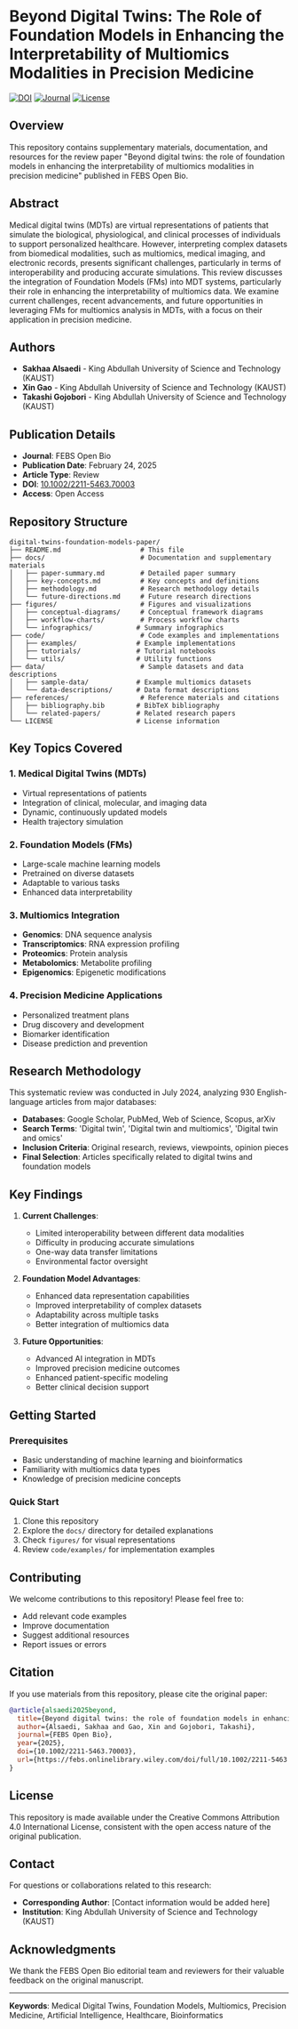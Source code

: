 # Beyond Digital Twins: The Role of Foundation Models in Enhancing the Interpretability of Multiomics Modalities in Precision Medicine

[![DOI](https://img.shields.io/badge/DOI-10.1002%2F2211--5463.70003-blue)](https://doi.org/10.1002/2211-5463.70003)
[![Journal](https://img.shields.io/badge/Journal-FEBS%20Open%20Bio-green)](https://febs.onlinelibrary.wiley.com/doi/full/10.1002/2211-5463.70003)
[![License](https://img.shields.io/badge/License-Open%20Access-orange)](https://creativecommons.org/licenses/by/4.0/)

## Overview

This repository contains supplementary materials, documentation, and resources for the review paper "Beyond digital twins: the role of foundation models in enhancing the interpretability of multiomics modalities in precision medicine" published in FEBS Open Bio.

## Abstract

Medical digital twins (MDTs) are virtual representations of patients that simulate the biological, physiological, and clinical processes of individuals to support personalized healthcare. However, interpreting complex datasets from biomedical modalities, such as multiomics, medical imaging, and electronic records, presents significant challenges, particularly in terms of interoperability and producing accurate simulations. This review discusses the integration of Foundation Models (FMs) into MDT systems, particularly their role in enhancing the interpretability of multiomics data. We examine current challenges, recent advancements, and future opportunities in leveraging FMs for multiomics analysis in MDTs, with a focus on their application in precision medicine.

## Authors

- **Sakhaa Alsaedi** - King Abdullah University of Science and Technology (KAUST)
- **Xin Gao** - King Abdullah University of Science and Technology (KAUST)  
- **Takashi Gojobori** - King Abdullah University of Science and Technology (KAUST)

## Publication Details

- **Journal**: FEBS Open Bio
- **Publication Date**: February 24, 2025
- **Article Type**: Review
- **DOI**: [10.1002/2211-5463.70003](https://doi.org/10.1002/2211-5463.70003)
- **Access**: Open Access

## Repository Structure

```
digital-twins-foundation-models-paper/
├── README.md                    # This file
├── docs/                        # Documentation and supplementary materials
│   ├── paper-summary.md         # Detailed paper summary
│   ├── key-concepts.md          # Key concepts and definitions
│   ├── methodology.md           # Research methodology details
│   └── future-directions.md     # Future research directions
├── figures/                     # Figures and visualizations
│   ├── conceptual-diagrams/     # Conceptual framework diagrams
│   ├── workflow-charts/         # Process workflow charts
│   └── infographics/           # Summary infographics
├── code/                        # Code examples and implementations
│   ├── examples/               # Example implementations
│   ├── tutorials/              # Tutorial notebooks
│   └── utils/                  # Utility functions
├── data/                        # Sample datasets and data descriptions
│   ├── sample-data/            # Example multiomics datasets
│   └── data-descriptions/      # Data format descriptions
├── references/                  # Reference materials and citations
│   ├── bibliography.bib        # BibTeX bibliography
│   └── related-papers/         # Related research papers
└── LICENSE                     # License information
```

## Key Topics Covered

### 1. Medical Digital Twins (MDTs)
- Virtual representations of patients
- Integration of clinical, molecular, and imaging data
- Dynamic, continuously updated models
- Health trajectory simulation

### 2. Foundation Models (FMs)
- Large-scale machine learning models
- Pretrained on diverse datasets
- Adaptable to various tasks
- Enhanced data interpretability

### 3. Multiomics Integration
- **Genomics**: DNA sequence analysis
- **Transcriptomics**: RNA expression profiling
- **Proteomics**: Protein analysis
- **Metabolomics**: Metabolite profiling
- **Epigenomics**: Epigenetic modifications

### 4. Precision Medicine Applications
- Personalized treatment plans
- Drug discovery and development
- Biomarker identification
- Disease prediction and prevention

## Research Methodology

This systematic review was conducted in July 2024, analyzing 930 English-language articles from major databases:

- **Databases**: Google Scholar, PubMed, Web of Science, Scopus, arXiv
- **Search Terms**: 'Digital twin', 'Digital twin and multiomics', 'Digital twin and omics'
- **Inclusion Criteria**: Original research, reviews, viewpoints, opinion pieces
- **Final Selection**: Articles specifically related to digital twins and foundation models

## Key Findings

1. **Current Challenges**:
   - Limited interoperability between different data modalities
   - Difficulty in producing accurate simulations
   - One-way data transfer limitations
   - Environmental factor oversight

2. **Foundation Model Advantages**:
   - Enhanced data representation capabilities
   - Improved interpretability of complex datasets
   - Adaptability across multiple tasks
   - Better integration of multiomics data

3. **Future Opportunities**:
   - Advanced AI integration in MDTs
   - Improved precision medicine outcomes
   - Enhanced patient-specific modeling
   - Better clinical decision support

## Getting Started

### Prerequisites
- Basic understanding of machine learning and bioinformatics
- Familiarity with multiomics data types
- Knowledge of precision medicine concepts

### Quick Start
1. Clone this repository
2. Explore the `docs/` directory for detailed explanations
3. Check `figures/` for visual representations
4. Review `code/examples/` for implementation examples

## Contributing

We welcome contributions to this repository! Please feel free to:
- Add relevant code examples
- Improve documentation
- Suggest additional resources
- Report issues or errors

## Citation

If you use materials from this repository, please cite the original paper:

```bibtex
@article{alsaedi2025beyond,
  title={Beyond digital twins: the role of foundation models in enhancing the interpretability of multiomics modalities in precision medicine},
  author={Alsaedi, Sakhaa and Gao, Xin and Gojobori, Takashi},
  journal={FEBS Open Bio},
  year={2025},
  doi={10.1002/2211-5463.70003},
  url={https://febs.onlinelibrary.wiley.com/doi/full/10.1002/2211-5463.70003}
}
```

## License

This repository is made available under the Creative Commons Attribution 4.0 International License, consistent with the open access nature of the original publication.

## Contact

For questions or collaborations related to this research:
- **Corresponding Author**: [Contact information would be added here]
- **Institution**: King Abdullah University of Science and Technology (KAUST)

## Acknowledgments

We thank the FEBS Open Bio editorial team and reviewers for their valuable feedback on the original manuscript.

---

**Keywords**: Medical Digital Twins, Foundation Models, Multiomics, Precision Medicine, Artificial Intelligence, Healthcare, Bioinformatics

